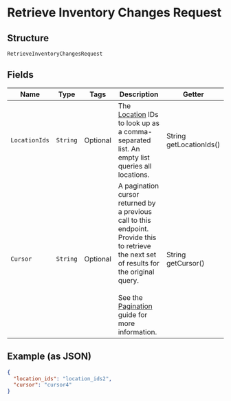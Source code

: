 
# Retrieve Inventory Changes Request

## Structure

`RetrieveInventoryChangesRequest`

## Fields

| Name | Type | Tags | Description | Getter |
|  --- | --- | --- | --- | --- |
| `LocationIds` | `String` | Optional | The [Location](entity:Location) IDs to look up as a comma-separated<br>list. An empty list queries all locations. | String getLocationIds() |
| `Cursor` | `String` | Optional | A pagination cursor returned by a previous call to this endpoint.<br>Provide this to retrieve the next set of results for the original query.<br><br>See the [Pagination](https://developer.squareup.com/docs/working-with-apis/pagination) guide for more information. | String getCursor() |

## Example (as JSON)

```json
{
  "location_ids": "location_ids2",
  "cursor": "cursor4"
}
```

